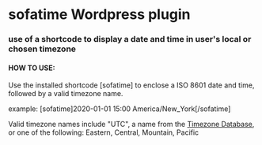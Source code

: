 # sofatime Wordpress plugin
### use of a shortcode to display a date and time in user's local or chosen timezone

#### HOW TO USE:
Use the installed shortcode [sofatime] to enclose a ISO 8601 date and time, followed by a valid timezone name.

example: 
[sofatime]2020-01-01 15:00 America/New_York[/sofatime]

Valid timezone names include \"UTC\", a name from the [Timezone Database](https://en.wikipedia.org/wiki/List_of_tz_database_time_zones), or one of the following: Eastern, Central, Mountain, Pacific 
